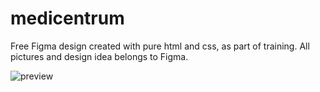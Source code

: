 # medicentrum
Free Figma design created with pure html and css, as part of training. All pictures and design idea belongs to Figma.


![preview](https://user-images.githubusercontent.com/76999282/148048610-8a152377-791c-47bf-87d5-39dbc6750743.png)
